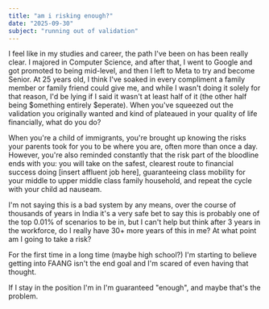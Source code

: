 ```yaml
---
title: "am i risking enough?"
date: "2025-09-30"
subject: "running out of validation"
---
```

I feel like in my studies and career, the path I've been on has been really clear. I majored in Computer Science, and after that, I went to Google and got promoted to being mid-level, and then I left to Meta to try and become Senior. At 25 years old, I think I've soaked in every compliment a family member or family friend could give me, and while I wasn't doing it solely for that reason, I'd be lying if I said it wasn't at least half of it (the other half being $omething entirely $eperate). When you've squeezed out the validation you originally wanted and kind of plateaued in your quality of life financially, what do you do?


When you're a child of immigrants, you're brought up knowing the risks your parents took for you to be where you are, often more than once a day. However, you're also reminded constantly that the risk part of the bloodline ends with you: you will take on the safest, clearest route to financial success doing [insert affluent job here], guaranteeing class mobility for your middle to upper middle class family household, and repeat the cycle with your child ad nauseam.


I'm not saying this is a bad system by any means, over the course of thousands of years in India it's a very safe bet to say this is probably one of the top 0.01% of scenarios to be in, but I can't help but think after 3 years in the workforce, do I really have 30+ more years of this in me? At what point am I going to take a risk? 


For the first time in a long time (maybe high school?) I'm starting to believe getting into FAANG isn't the end goal and I'm scared of even having that thought. 

If I stay in the position I'm in I'm guaranteed "enough", and maybe that's the problem.

<!-- deployment trigger -->